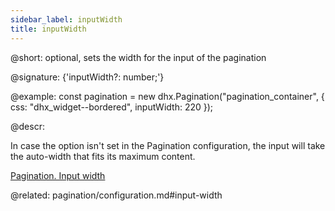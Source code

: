 ```yaml
---
sidebar_label: inputWidth
title: inputWidth
---          
```


@short: optional, sets the width for the input of the pagination

@signature: {'inputWidth?: number;'}

@example: 
const pagination = new dhx.Pagination("pagination_container", {
    css: "dhx_widget--bordered",
    inputWidth: 220 
});



@descr:
 
In case the option isn't set in the Pagination configuration, the input will take the auto-width that fits its maximum content.


[Pagination. Input width](https://snippet.dhtmlx.com/1fttbjh9)

@related: pagination/configuration.md#input-width 
